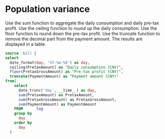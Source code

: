# Population variance

Use the sum function to aggregate the daily consumption and daily pre-tax profit. Use the ceiling function to round up the daily consumption. Use the floor function to round down the pre-tax profit. Use the truncate function to remove the decimal part from the payment amount.
The results are displayed in a table.

```SQL
source :bill |
select
  date_format(day, '%Y-%m-%d') as day,
  ceiling(PretaxAmount) as "Daily consumption (CNY)",
  floor(PretaxGrossAmount) as "Pre-tax profit (CNY)",
  truncate(PaymentAmount) as "Payment amount (CNY)"
from(
    select
      date_trunc('day', __time__) as day,
      sum(PretaxAmount) as PretaxAmount,
      sum(PretaxGrossAmount) as PretaxGrossAmount,
      sum(PaymentAmount) as PaymentAmount
    FROM      log
    group by
      day
    order by
      day
  )
```

